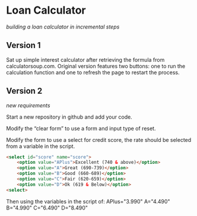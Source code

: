 # Loan Calculator 
*building a loan calculator in incremental steps*

## Version 1

Sat up simple interest calculator after retrieving the formula from calculatorsoup.com. Original version features two buttons: one to run the calculation function and one to refresh the page to restart the process.

## Version 2
*new requirements*

Start a new repository in github and add your code. 

Modify the “clear form” to use a form and input type of reset.

Modify the form to use a select for credit score, the rate should be 
      selected from a variable in the script.

```html
<select id="score" name="score">
    <option value="APlus">Excellent (740 & above)</option>
    <option value="A">Great (690-739)</option>
    <option value="B">Good (660-689)</option>
    <option value="C">Fair (620-659)</option>
    <option value="D">Ok (619 & Below)</option>
<select>
```

Then using the variables in the script of:
    APlus="3.990"
    A="4.490"
    B="4.990"
    C="6.490"
    D="8.490"
